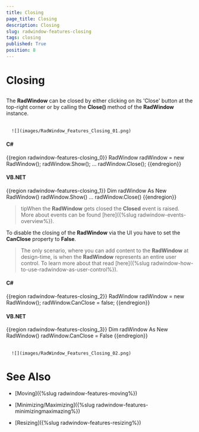 ```yaml
---
title: Closing
page_title: Closing
description: Closing
slug: radwindow-features-closing
tags: closing
published: True
position: 8
---
```


# Closing



## 

The __RadWindow__ can be closed by either clicking on its 'Close' button at the top-right corner or by calling the __Close()__ method of the __RadWindow__ instance.




         
      ![](images/RadWindow_Features_Closing_01.png)

#### __C#__

{{region radwindow-features-closing_0}}
	RadWindow radWindow = new RadWindow();
	radWindow.Show();
	...
	radWindow.Close();
	{{endregion}}



#### __VB.NET__

{{region radwindow-features-closing_1}}
	Dim radWindow As New RadWindow()
	radWindow.Show()
	...
	radWindow.Close()
	{{endregion}}



>tipWhen the __RadWindow__ gets closed the __Closed__ event is raised. More about events can be found [here]({%slug radwindow-events-overview%}).

To disable the closing of the __RadWindow__ via the UI you have to set the __CanClose__ property to __False__.

>The only scenario, where you can add content to the __RadWindow__ at design-time, is when the __RadWindow__ represents an entire user control. To learn more about that read [here]({%slug radwindow-how-to-use-radwindow-as-user-control%}).

#### __C#__

{{region radwindow-features-closing_2}}
	RadWindow radWindow = new RadWindow();
	radWindow.CanClose = false;
	{{endregion}}



#### __VB.NET__

{{region radwindow-features-closing_3}}
	Dim radWindow As New RadWindow()
	radWindow.CanClose = False
	{{endregion}}






         
      ![](images/RadWindow_Features_Closing_02.png)

# See Also

 * [Moving]({%slug radwindow-features-moving%})

 * [Minimizing/Maximizing]({%slug radwindow-features-minimizingmaximazing%})

 * [Resizing]({%slug radwindow-features-resizing%})
